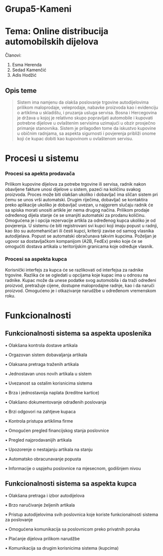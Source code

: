 # Grupa5-Kameni
 
# Tema: Online distribucija automobilskih dijelova

Članovi:
  1. Esma Herenda
  2. Sedad Kamenčić
  3. Adis Hodžić
  
  
## Opis teme 

>Sistem ima namjenu da olakša poslovanje trgovine autodijelovima prilikom maloprodaje, veleprodaje, nabavke proizvoda kao i evidenciju o artiklima u skladištu, i pruzanja usluga servisa.
>Bosna i Hercegovina je država u kojoj je relativno skupo popravljati automobile i kupovati potrebne dijelove u ovlaštenim servisima uzimajući u obzir prosječno primanje stanovnika. Sistem je prilagođen tome da iskustvo kupovine u običnim radnjama, sa aspekta sigurnosti i povjerenja približi onome koji će kupac dobiti kao kupovinom u ovlaštenom servisu.

# Procesi u sistemu

### Procesi sa apekta prodavača

Prilikom kupovine dijelova za potrebe trgovine ili servisa, radnik nakon obavljene fakture unosi dijelove u sistem, pazeći na količinu svakog proizvoda. Proces može biti olakšan ukoliko i dobavljač ima sličan sistem pri čemu se unos vrši automatski. Drugim riječima, dobavljač se kontaktira preko aplikacije ukoliko je dobavljač uvezan, u najgorem slučaju radnik će sa spiska morati unositi artikle jer nema drugog načina. Prilikom prodaje određenog dijela stanje će se smanjiti automatski za prodanu količinu. Omogućena je i opcija rezervacije artikla za određenog kupca ukoliko je od povjerenja. U sistemu će biti registrovani svi kupci koji imaju popust u radnji, kao što su automehaničari ili česti kupci, kriteriji zavise od samog vlasnika autodijelava. Popust se automatski obračunava takvim kupcima. Poželjan je ugovor sa dostavljačkom kompanijom (A2B, FedEx) preko koje će se omogućiti dostava artikala u teritorijskim granicama koje određuje vlasnik. 

### Procesi sa aspekta kupca
Korisnički interfejs za kupca će se razlikovati od interfejsa za radnike trgovine. Razlika će se ogledati u opcijama koje kupac ima u odnosu na radnike. Kupac može da unese podatke svog automobila i da traži određeni proizvod, pretražuje cijene, dostupne maloprodajne radnje, kao i da naruči proizvod. Omogućeno je i otkazivanje narudžbe u određenom vremenskom roku.

# Funkcionalnosti

## Funkcionalnosti sistema sa aspekta uposlenika

•	Olakšana kontrola dostave artikala

•	Orgazovan sistem dobavaljanja artikala

•	Olaksana pretraga traženih artikala

•	Jednostavan unos novih artikala u sistem

•	Uvezanost sa ostalim korisnicima sistema 

•	Brza i jednostavnija naplata (kreditne kartice) 

•	Olakšano dokumentovanje odrađenih poslovanja

•	Brzi odgovori na zahtjeve kupaca

•	Kontrola pristupa artiklima firme

•	Omogućen pregled financijskog stanja poslovnice 

•	Pregled najprodavanijih artikala

•	Upozorenje o nestajanju artikala na stanju

•	Automatsko obracunavanje popusta

•	Informacije o uspjehu poslovnice na mjesecnom, godišnjem nivou

## Funkcionalnosti sistema sa aspekta kupca

•	Olakšana pretraga i izbor autodijelova

•	Brzo naručivanje željenih artikala

•	Pristup autodijelovima svih poslovnica koje koriste funkcionalnosti sistema za poslovanje

•	Omogućena komunikacija sa poslovnicom preko privatnih poruka

•	Plaćanje dijelova prilikom narudžbe

•	Komunikacija sa drugim korisnicima sistema (kupcima)

